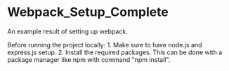 # Webpack_Setup_Complete
An example result of setting up webpack. 

Before running the project locally:
    1. Make sure to have node.js and express.js setup.
    2. Install the required packages. This can be done with a package manager like npm with command "npm install".

